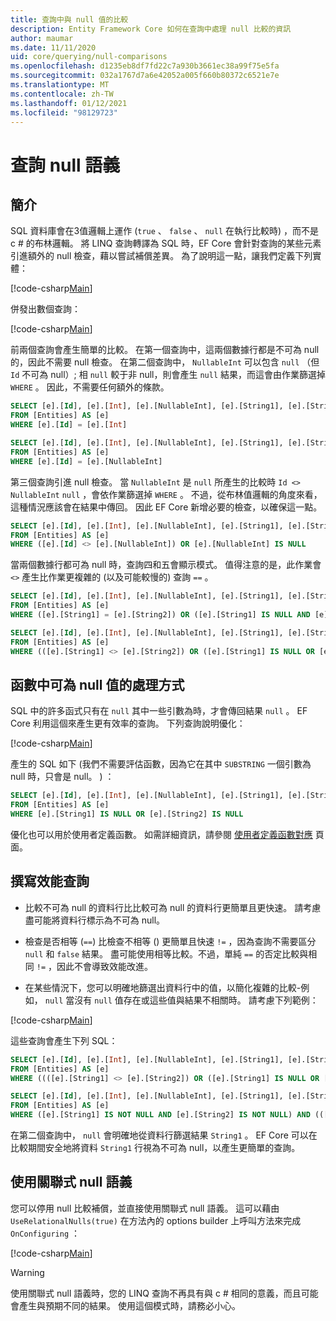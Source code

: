 ```yaml
---
title: 查詢中與 null 值的比較
description: Entity Framework Core 如何在查詢中處理 null 比較的資訊
author: maumar
ms.date: 11/11/2020
uid: core/querying/null-comparisons
ms.openlocfilehash: d1235eb8df7fd22c7a930b3661ec38a99f75e5fa
ms.sourcegitcommit: 032a1767d7a6e42052a005f660b80372c6521e7e
ms.translationtype: MT
ms.contentlocale: zh-TW
ms.lasthandoff: 01/12/2021
ms.locfileid: "98129723"
---
```

# <a name="query-null-semantics"></a>查詢 null 語義

## <a name="introduction"></a>簡介

SQL 資料庫會在3值邏輯上運作 (`true` 、 `false` 、 `null` 在執行比較時) ，而不是 c # 的布林邏輯。 將 LINQ 查詢轉譯為 SQL 時，EF Core 會針對查詢的某些元素引進額外的 null 檢查，藉以嘗試補償差異。
為了說明這一點，讓我們定義下列實體：

[!code-csharp[Main](../../../samples/core/Querying/NullSemantics/NullSemanticsEntity.cs#Entity)]

併發出數個查詢：

[!code-csharp[Main](../../../samples/core/Querying/NullSemantics/Program.cs#BasicExamples)]

前兩個查詢會產生簡單的比較。 在第一個查詢中，這兩個數據行都是不可為 null 的，因此不需要 null 檢查。 在第二個查詢中， `NullableInt` 可以包含 `null` （但 `Id` 不可為 null）; 相 `null` 較于非 null，則會產生 `null` 結果，而這會由作業篩選掉 `WHERE` 。 因此，不需要任何額外的條款。

```sql
SELECT [e].[Id], [e].[Int], [e].[NullableInt], [e].[String1], [e].[String2]
FROM [Entities] AS [e]
WHERE [e].[Id] = [e].[Int]

SELECT [e].[Id], [e].[Int], [e].[NullableInt], [e].[String1], [e].[String2]
FROM [Entities] AS [e]
WHERE [e].[Id] = [e].[NullableInt]
```

第三個查詢引進 null 檢查。 當 `NullableInt` 是 `null` 所產生的比較時 `Id <> NullableInt` `null` ，會依作業篩選掉 `WHERE` 。 不過，從布林值邏輯的角度來看，這種情況應該會在結果中傳回。 因此 EF Core 新增必要的檢查，以確保這一點。

```sql
SELECT [e].[Id], [e].[Int], [e].[NullableInt], [e].[String1], [e].[String2]
FROM [Entities] AS [e]
WHERE ([e].[Id] <> [e].[NullableInt]) OR [e].[NullableInt] IS NULL
```

當兩個數據行都可為 null 時，查詢四和五會顯示模式。 值得注意的是，此作業會 `<>` 產生比作業更複雜的 (以及可能較慢的) 查詢 `==` 。

```sql
SELECT [e].[Id], [e].[Int], [e].[NullableInt], [e].[String1], [e].[String2]
FROM [Entities] AS [e]
WHERE ([e].[String1] = [e].[String2]) OR ([e].[String1] IS NULL AND [e].[String2] IS NULL)

SELECT [e].[Id], [e].[Int], [e].[NullableInt], [e].[String1], [e].[String2]
FROM [Entities] AS [e]
WHERE (([e].[String1] <> [e].[String2]) OR ([e].[String1] IS NULL OR [e].[String2] IS NULL)) AND ([e].[String1] IS NOT NULL OR [e].[String2] IS NOT NULL)
```

## <a name="treatment-of-nullable-values-in-functions"></a>函數中可為 null 值的處理方式

SQL 中的許多函式只有在 `null` 其中一些引數為時，才會傳回結果 `null` 。 EF Core 利用這個來產生更有效率的查詢。
下列查詢說明優化：

[!code-csharp[Main](../../../samples/core/Querying/NullSemantics/Program.cs#Functions)]

產生的 SQL 如下 (我們不需要評估函數，因為它在其中 `SUBSTRING` 一個引數為 null 時，只會是 null。 ) ：

```sql
SELECT [e].[Id], [e].[Int], [e].[NullableInt], [e].[String1], [e].[String2]
FROM [Entities] AS [e]
WHERE [e].[String1] IS NULL OR [e].[String2] IS NULL
```

優化也可以用於使用者定義函數。 如需詳細資訊，請參閱 [使用者定義函數對應](xref:core/querying/user-defined-function-mapping#configuring-nullability-of-user-defined-function-based-on-its-arguments) 頁面。

## <a name="writing-performant-queries"></a>撰寫效能查詢

- 比較不可為 null 的資料行比比較可為 null 的資料行更簡單且更快速。 請考慮盡可能將資料行標示為不可為 null。

- 檢查是否相等 (`==`) 比檢查不相等 () 更簡單且快速 `!=` ，因為查詢不需要區分 `null` 和 `false` 結果。 盡可能使用相等比較。不過，單純 `==` 的否定比較與相同 `!=` ，因此不會導致效能改進。

- 在某些情況下，您可以明確地篩選出資料行中的值，以簡化複雜的比較-例如， `null` 當沒有 `null` 值存在或這些值與結果不相關時。 請考慮下列範例：

[!code-csharp[Main](../../../samples/core/Querying/NullSemantics/Program.cs#ManualOptimization)]

這些查詢會產生下列 SQL：

```sql
SELECT [e].[Id], [e].[Int], [e].[NullableInt], [e].[String1], [e].[String2]
FROM [Entities] AS [e]
WHERE ((([e].[String1] <> [e].[String2]) OR ([e].[String1] IS NULL OR [e].[String2] IS NULL)) AND ([e].[String1] IS NOT NULL OR [e].[String2] IS NOT NULL)) OR ((CAST(LEN([e].[String1]) AS int) = CAST(LEN([e].[String2]) AS int)) OR ([e].[String1] IS NULL AND [e].[String2] IS NULL))

SELECT [e].[Id], [e].[Int], [e].[NullableInt], [e].[String1], [e].[String2]
FROM [Entities] AS [e]
WHERE ([e].[String1] IS NOT NULL AND [e].[String2] IS NOT NULL) AND (([e].[String1] <> [e].[String2]) OR (CAST(LEN([e].[String1]) AS int) = CAST(LEN([e].[String2]) AS int)))
```

在第二個查詢中， `null` 會明確地從資料行篩選結果 `String1` 。 EF Core 可以在比較期間安全地將資料 `String1` 行視為不可為 null，以產生更簡單的查詢。

## <a name="using-relational-null-semantics"></a>使用關聯式 null 語義

您可以停用 null 比較補償，並直接使用關聯式 null 語義。 這可以藉由 `UseRelationalNulls(true)` 在方法內的 options builder 上呼叫方法來完成 `OnConfiguring` ：

[!code-csharp[Main](../../../samples/core/Querying/NullSemantics/NullSemanticsContext.cs#UseRelationalNulls)]

> [!WARNING]
> 使用關聯式 null 語義時，您的 LINQ 查詢不再具有與 c # 相同的意義，而且可能會產生與預期不同的結果。 使用這個模式時，請務必小心。

